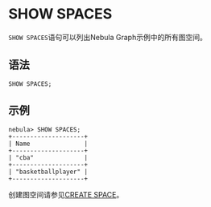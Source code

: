 # SHOW SPACES

`SHOW SPACES`语句可以列出Nebula Graph示例中的所有图空间。

## 语法

```ngql
SHOW SPACES;
```

## 示例

```ngql
nebula> SHOW SPACES;
+--------------------+
| Name               |
+--------------------+
| "cba"              |
+--------------------+
| "basketballplayer" |
+--------------------+
```

创建图空间请参见[CREATE SPACE](1.create-space.md)。